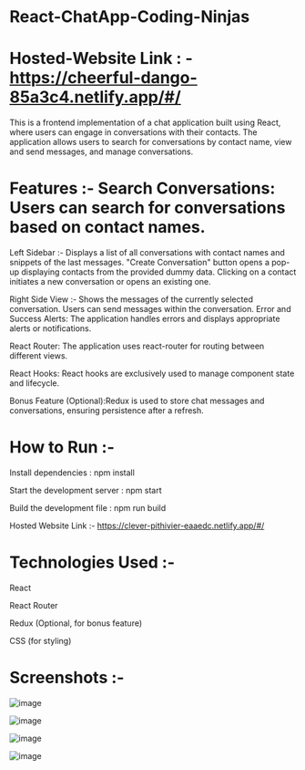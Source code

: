 # React-ChatApp-Coding-Ninjas

# Hosted-Website Link : - https://cheerful-dango-85a3c4.netlify.app/#/

This is a frontend implementation of a chat application built using React, where users can engage in conversations with their contacts. The application allows users to search for conversations by contact name, view and send messages, and manage conversations.

# Features :- Search Conversations: Users can search for conversations based on contact names.

Left Sidebar :- Displays a list of all conversations with contact names and snippets of the last messages. "Create Conversation" button opens a pop-up displaying contacts from the provided dummy data. Clicking on a contact initiates a new conversation or opens an existing one.

Right Side View :- Shows the messages of the currently selected conversation. Users can send messages within the conversation. Error and Success Alerts: The application handles errors and displays appropriate alerts or notifications.

React Router: The application uses react-router for routing between different views.

React Hooks: React hooks are exclusively used to manage component state and lifecycle.

Bonus Feature (Optional):Redux is used to store chat messages and conversations, ensuring persistence after a refresh.

# How to Run :-

Install dependencies : npm install

Start the development server : npm start

Build the development file : npm run build

Hosted Website Link :- https://clever-pithivier-eaaedc.netlify.app/#/

# Technologies Used :-

React

React Router

Redux (Optional, for bonus feature)

CSS (for styling)

# Screenshots :-

![image](https://github.com/AbhijeetKrMishra2/React-ChatApp-Coding-Ninjas/assets/139151966/f0732ab1-1675-4611-8c4b-9d10df48a2ca)

![image](https://github.com/AbhijeetKrMishra2/React-ChatApp-Coding-Ninjas/assets/139151966/1f07bd88-5a62-487a-82d9-805b9732fb19)

![image](https://github.com/AbhijeetKrMishra2/React-ChatApp-Coding-Ninjas/assets/139151966/0f0fcde3-ba23-47e0-86ea-33612be5f758)

![image](https://github.com/AbhijeetKrMishra2/React-ChatApp-Coding-Ninjas/assets/139151966/e1a625bf-32dc-4ad2-a871-f543653370aa)




